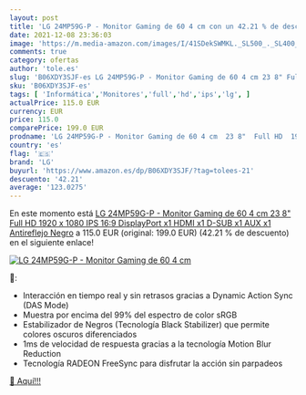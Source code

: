 ```yaml
---
layout: post
title: 'LG 24MP59G-P - Monitor Gaming de 60 4 cm con un 42.21 % de descuento'
date: 2021-12-08 23:36:03
image: 'https://m.media-amazon.com/images/I/41SDekSWMKL._SL500_._SL400_.jpg'
comments: true
category: ofertas
author: 'tole.es'
slug: 'B06XDY3SJF-es LG 24MP59G-P - Monitor Gaming de 60 4 cm 23 8" Full HD...'
sku: 'B06XDY3SJF-es'
tags: [ 'Informática','Monitores','full','hd','ips','lg', ]
actualPrice: 115.0 EUR
currency: EUR
price: 115.0
comparePrice: 199.0 EUR
prodname: 'LG 24MP59G-P - Monitor Gaming de 60 4 cm  23 8"  Full HD  1920 x 1080  IPS  16:9  DisplayPort x1  HDMI x1  D-SUB x1  AUX x1  Antireflejo   Negro'
country: 'es'
flag: '🇪🇸'
brand: 'LG'
buyurl: 'https://www.amazon.es/dp/B06XDY3SJF/?tag=tolees-21'
descuento: '42.21'
average: '123.0275'
---
```


En este momento está [LG 24MP59G-P - Monitor Gaming de 60 4 cm  23 8"  Full HD  1920 x 1080  IPS  16:9  DisplayPort x1  HDMI x1  D-SUB x1  AUX x1  Antireflejo   Negro](https://www.amazon.es/dp/B06XDY3SJF/?tag=tolees-21) a 115.0 EUR (original: 199.0 EUR) (42.21 %  de descuento) en el siguiente enlace!

[![LG 24MP59G-P - Monitor Gaming de 60 4 cm](https://m.media-amazon.com/images/I/41SDekSWMKL._SL500_._SL400_.jpg)](https://www.amazon.es/dp/B06XDY3SJF/?tag=tolees-21)

🔎:

- Interacción en tiempo real y sin retrasos gracias a Dynamic Action Sync (DAS Mode)
- Muestra por encima del 99% del espectro de color sRGB
- Estabilizador de Negros (Tecnología Black Stabilizer) que permite colores oscuros diferenciados
- 1ms de velocidad de respuesta gracias a la tecnología Motion Blur Reduction
- Tecnología RADEON FreeSync para disfrutar la acción sin parpadeos

[🛒 Aquí!!!](https://www.amazon.es/dp/B06XDY3SJF/?tag=tolees-21)
